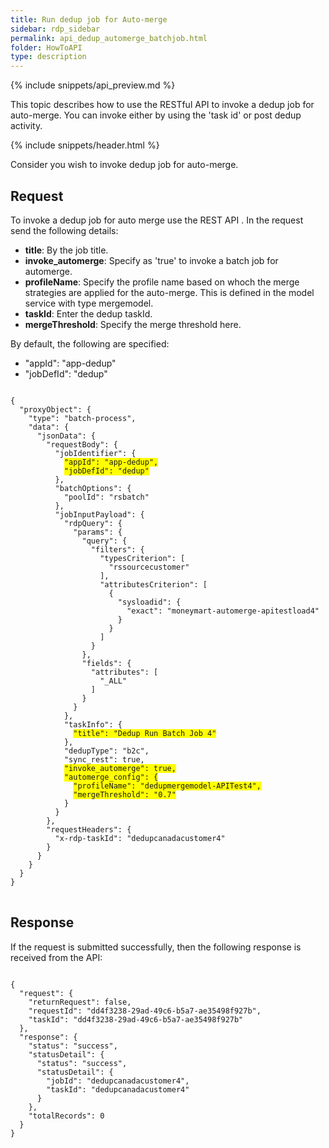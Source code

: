 ```yaml
---
title: Run dedup job for Auto-merge
sidebar: rdp_sidebar
permalink: api_dedup_automerge_batchjob.html
folder: HowToAPI
type: description
---
```


{% include snippets/api_preview.md %}

This topic describes how to use the RESTful API to invoke a dedup job for auto-merge. You can invoke either by using the 'task id' or post dedup activity. 

{% include snippets/header.html %}

Consider you wish to invoke dedup job for auto-merge.

## Request

To invoke a dedup job for auto merge use the REST API . In the request send the following details:
* **title**: By the job title.
* **invoke_automerge**: Specify as 'true' to invoke a batch job for automerge.
* **profileName**: Specify the profile name based on whoch the merge strategies are applied for the auto-merge. This is defined in the model service with type mergemodel.
* **taskId**: Enter the dedup taskId.
* **mergeThreshold**: Specify the merge threshold here.

By default, the following are specified:
* "appId": "app-dedup"
* "jobDefId": "dedup"

<pre>
<code>
{
  "proxyObject": {
    "type": "batch-process",
    "data": {
      "jsonData": {
        "requestBody": {
          "jobIdentifier": {
            <span style="background-color: #FFFF00">"appId": "app-dedup",</span>
            <span style="background-color: #FFFF00">"jobDefId": "dedup"</span>
          },
          "batchOptions": {
            "poolId": "rsbatch"
          },
          "jobInputPayload": {
            "rdpQuery": {
              "params": {
                "query": {
                  "filters": {
                    "typesCriterion": [
                      "rssourcecustomer"
                    ],
                    "attributesCriterion": [
                      {
                        "sysloadid": {
                          "exact": "moneymart-automerge-apitestload4"
                        }
                      }
                    ]
                  }
                },
                "fields": {
                  "attributes": [
                    "_ALL"
                  ]
                }
              }
            },
            "taskInfo": {
              <span style="background-color: #FFFF00">"title": "Dedup Run Batch Job 4"</span>
            },
            "dedupType": "b2c",
            "sync_rest": true,
            <span style="background-color: #FFFF00">"invoke_automerge": true,</span>
            <span style="background-color: #FFFF00">"automerge_config": {</span>
              <span style="background-color: #FFFF00">"profileName": "dedupmergemodel-APITest4",</span>
              <span style="background-color: #FFFF00">"mergeThreshold": "0.7"</span>
            }
          }
        },
        "requestHeaders": {
          "x-rdp-taskId": "dedupcanadacustomer4"
        }
      }
    }
  }
}
</code>
</pre>

## Response

If the request is submitted successfully, then the following response is received from the API:

<pre>
<code>
{
  "request": {
    "returnRequest": false,
    "requestId": "dd4f3238-29ad-49c6-b5a7-ae35498f927b",
    "taskId": "dd4f3238-29ad-49c6-b5a7-ae35498f927b"
  },
  "response": {
    "status": "success",
    "statusDetail": {
      "status": "success",
      "statusDetail": {
        "jobId": "dedupcanadacustomer4",
        "taskId": "dedupcanadacustomer4"
      }
    },
    "totalRecords": 0
  }
}
</code>
</pre>
